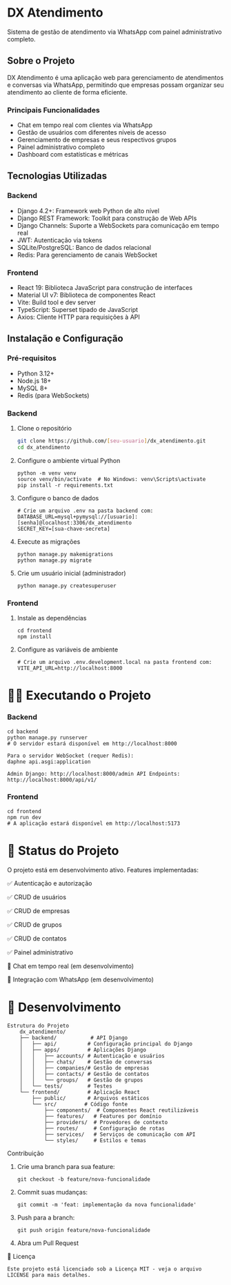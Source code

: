 # DX Atendimento

Sistema de gestão de atendimento via WhatsApp com painel administrativo completo.

## Sobre o Projeto

DX Atendimento é uma aplicação web para gerenciamento de atendimentos e conversas via WhatsApp, permitindo que empresas possam organizar seu atendimento ao cliente de forma eficiente.

### Principais Funcionalidades

- Chat em tempo real com clientes via WhatsApp
- Gestão de usuários com diferentes níveis de acesso
- Gerenciamento de empresas e seus respectivos grupos
- Painel administrativo completo
- Dashboard com estatísticas e métricas

## Tecnologias Utilizadas

### Backend
- Django 4.2+: Framework web Python de alto nível
- Django REST Framework: Toolkit para construção de Web APIs
- Django Channels: Suporte a WebSockets para comunicação em tempo real
- JWT: Autenticação via tokens
- SQLite/PostgreSQL: Banco de dados relacional
- Redis: Para gerenciamento de canais WebSocket

### Frontend
- React 19: Biblioteca JavaScript para construção de interfaces
- Material UI v7: Biblioteca de componentes React
- Vite: Build tool e dev server
- TypeScript: Superset tipado de JavaScript
- Axios: Cliente HTTP para requisições à API

## Instalação e Configuração

### Pré-requisitos
- Python 3.12+
- Node.js 18+
- MySQL 8+
- Redis (para WebSockets)

### Backend

1. Clone o repositório
   ```bash
   git clone https://github.com/[seu-usuario]/dx_atendimento.git
   cd dx_atendimento
2. Configure o ambiente virtual Python
    ```cd backend
    python -m venv venv
    source venv/bin/activate  # No Windows: venv\Scripts\activate
    pip install -r requirements.txt
3. Configure o banco de dados
    ```
    # Crie um arquivo .env na pasta backend com:
    DATABASE_URL=mysql+pymysql://[usuario]:[senha]@localhost:3306/dx_atendimento
    SECRET_KEY=[sua-chave-secreta]
4. Execute as migrações
    ```
    python manage.py makemigrations
    python manage.py migrate
5. Crie um usuário inicial (administrador)
    ```
    python manage.py createsuperuser
### Frontend

1. Instale as dependências
    ```
    cd frontend
    npm install
2. Configure as variáveis de ambiente
    ```
    # Crie um arquivo .env.development.local na pasta frontend com:
    VITE_API_URL=http://localhost:8000

# 🏃‍♂️ Executando o Projeto

### Backend

    cd backend
    python manage.py runserver
    # O servidor estará disponível em http://localhost:8000

    Para o servidor WebSocket (requer Redis):
    daphne api.asgi:application

    Admin Django: http://localhost:8000/admin API Endpoints: http://localhost:8000/api/v1/

### Frontend

    cd frontend
    npm run dev
    # A aplicação estará disponível em http://localhost:5173

# 🌟 Status do Projeto

O projeto está em desenvolvimento ativo. Features implementadas:

✅ Autenticação e autorização

✅ CRUD de usuários

✅ CRUD de empresas

✅ CRUD de grupos

✅ CRUD de contatos

✅ Painel administrativo

🚧 Chat em tempo real (em desenvolvimento)

🚧 Integração com WhatsApp (em desenvolvimento)

# 📝 Desenvolvimento

    Estrutura do Projeto
        dx_atendimento/
        ├── backend/           # API Django
        │   ├── api/          # Configuração principal do Django
        │   ├── apps/         # Aplicações Django
        │   │   ├── accounts/ # Autenticação e usuários
        │   │   ├── chats/    # Gestão de conversas
        │   │   ├── companies/# Gestão de empresas
        │   │   ├── contacts/ # Gestão de contatos
        │   │   └── groups/   # Gestão de grupos
        │   └── tests/        # Testes
        └── frontend/         # Aplicação React
            ├── public/       # Arquivos estáticos
            └── src/         # Código fonte
                ├── components/  # Componentes React reutilizáveis
                ├── features/   # Features por domínio
                ├── providers/  # Provedores de contexto
                ├── routes/     # Configuração de rotas
                ├── services/   # Serviços de comunicação com API
                └── styles/     # Estilos e temas

Contribuição

1. Crie uma branch para sua feature: 
    ```
    git checkout -b feature/nova-funcionalidade
2. Commit suas mudanças: 
    ```
    git commit -m 'feat: implementação da nova funcionalidade'
3. Push para a branch: 
    ```
    git push origin feature/nova-funcionalidade
4. Abra um Pull Request

📄 Licença


    Este projeto está licenciado sob a Licença MIT - veja o arquivo LICENSE para mais detalhes.
